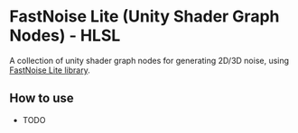 
# FastNoise Lite (Unity Shader Graph Nodes) - HLSL

A collection of unity shader graph nodes for generating 2D/3D noise, using [FastNoise Lite library](https://github.com/Auburn/FastNoiseLite).

## How to use

- TODO
